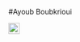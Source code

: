 #Ayoub Boubkrioui

<a href="https://www.youtube.com/channel/UCHzqcQ1FY9ksX3ydcCtqyiA" target="_blank"><img src ="https://www.svgrepo.com/show/13671/youtube.svg" height="22" width="22"/></a>
